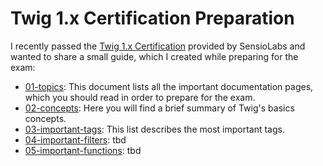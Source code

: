 # Twig 1.x Certification Preparation

I recently passed the [Twig 1.x Certification](https://certification.symfony.com/exams/twig.html) provided by SensioLabs and wanted to share a small guide, which I created while preparing for the exam:

- [01-topics](https://github.com/jschaedl/twig-1.x-certification-preparation/blob/main/01-topics.md): This document lists all the important documentation pages, which you should read in order to prepare for the exam.
- [02-concepts](https://github.com/jschaedl/twig-1.x-certification-preparation/blob/main/02-concepts.md): Here you will find a brief summary of Twig's basics concepts.
- [03-important-tags](https://github.com/jschaedl/twig-1.x-certification-preparation/blob/main/03-important-tags.md): This list describes the most important tags.
- [04-important-filters](https://github.com/jschaedl/twig-1.x-certification-preparation/blob/main/04-important-filters.md): tbd
- [05-important-functions](https://github.com/jschaedl/twig-1.x-certification-preparation/blob/main/05-important-functions.md): tbd
